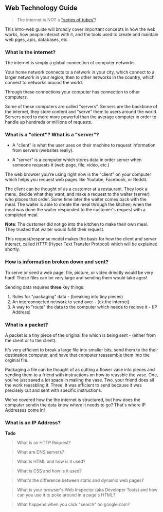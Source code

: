 ## Web Technology Guide

> The internet is NOT a ["series of tubes"](https://www.youtube.com/watch?v=f99PcP0aFNE)! 

This intro-web guide will broadly cover important concepts in how the web works, how people interact with it, and the tools used to create and maintain web pges, apis, databases, etc.

### What is the internet?

The internet is simply a global connection of computer networks.

Your home network connects to a network in your city, which connect to a larger network in your region, then to other networks in the country, which connect to networks around the world.

Through these connections your computer has connection to other computers. 

Some of these computers are called "servers". Servers are the backbone of the internet, they store content and "serve" them to users around the world. Servers need to more more powerful than the average computer in order to handle up hundreds or millions of requests.

### What is a "client"? What is a "server"?

- A "client" is what the user uses on their machine to request information from servers (websites really).

- A "server" is a computer which stores data in order server when someone requests it (web page, file, video, etc.)

The web browser you're using right now is the "client" on your computer which helps you request web pages like Youtube, Facebook, or Reddit.

The client can be thought of as a customer at a restaurant. They look a menu, decide what they want, and make a request to the waiter (server) who places that order. Some time later the waiter comes back with the meal. The waiter is able to create the meal through the kitchen; when the meal was done the waiter responded to the customer's request with a completed meal.

**Note**: The customer did not go into the kitchen to make their own meal. They trusted that waiter would fufill their request.

This request/response model makes the basis for how the client and server interact, called *HTTP* (Hyper Text Transfer Protocol) which will be explained shortly.

### How is information broken down and sent?

To serve or send a web page, file, picture, or video driectly would be very hard! These files can be very large and sending them would take ages!

Sending data requires **three** key things:
  1. Rules for "packaging" data - (breaking into tiny pieces)
  2. An interconnected network to send over - (ex.the internet)
  3. A way to "route" the data to the computer which needs to recieve it - (IP Address)

### What is a packet?

A packet is a tiny piece of the original file which is being sent - (either from the client or to the client).

It's very efficient to break a large file into smaller bits, send them to the their destination computer, and have that computer reassemble them into the orginial file.

Packaging a file can be thought of as cutting a flower vase into pieces and sending them to a friend with instructions on how to reassble the vase. One, you've just saved a lot space in mailing the vase. Two, your friend does all the work reassbling it. Three, it was efficient to send because it was precisely cut and sent with specific instructions.

We've covered how the the internet is structured, but how does the computer sendin the data know *where* it needs to go? That's where IP Addresses come in!

### What is an IP Address?


**Todo**

> What is an HTTP Request?

> What are DNS servers?

> What is HTML and how is it used?

> What is CSS and how is it used?

> What's the difference between static and dynamic web pages?

> What is your browser's Web Inspector (aka Developer Tools) and how can you use it to poke around in a page's HTML?

> What happens when you click "search" on google.com?



